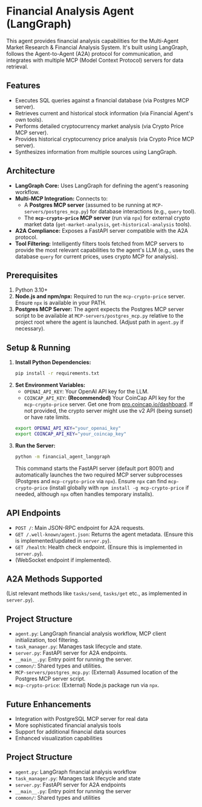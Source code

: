 # Financial Analysis Agent (LangGraph)

This agent provides financial analysis capabilities for the Multi-Agent Market Research & Financial Analysis System. It's built using LangGraph, follows the Agent-to-Agent (A2A) protocol for communication, and integrates with multiple MCP (Model Context Protocol) servers for data retrieval.

## Features

- Executes SQL queries against a financial database (via Postgres MCP server).
- Retrieves current and historical stock information (via Financial Agent's own tools).
- Performs detailed cryptocurrency market analysis (via Crypto Price MCP server).
- Provides historical cryptocurrency price analysis (via Crypto Price MCP server).
- Synthesizes information from multiple sources using LangGraph.

## Architecture

- **LangGraph Core:** Uses LangGraph for defining the agent's reasoning workflow.
- **Multi-MCP Integration:** Connects to:
    - A **Postgres MCP server** (assumed to be running at `MCP-servers/postgres_mcp.py`) for database interactions (e.g., `query` tool).
    - The **`mcp-crypto-price` MCP server** (run via `npx`) for external crypto market data (`get-market-analysis`, `get-historical-analysis` tools).
- **A2A Compliance:** Exposes a FastAPI server compatible with the A2A protocol.
- **Tool Filtering:** Intelligently filters tools fetched from MCP servers to provide the most relevant capabilities to the agent's LLM (e.g., uses the database `query` for current prices, uses crypto MCP for analysis).

## Prerequisites

1.  Python 3.10+
2.  **Node.js and npm/npx:** Required to run the `mcp-crypto-price` server. Ensure `npx` is available in your PATH.
3.  **Postgres MCP Server:** The agent expects the Postgres MCP server script to be available at `MCP-servers/postgres_mcp.py` relative to the project root where the agent is launched. (Adjust path in `agent.py` if necessary).

## Setup & Running

1.  **Install Python Dependencies:**
    ```bash
    pip install -r requirements.txt
    ```
2.  **Set Environment Variables:**
    *   `OPENAI_API_KEY`: Your OpenAI API key for the LLM.
    *   `COINCAP_API_KEY`: **(Recommended)** Your CoinCap API key for the `mcp-crypto-price` server. Get one from [pro.coincap.io/dashboard](https://pro.coincap.io/dashboard). If not provided, the crypto server might use the v2 API (being sunset) or have rate limits.
    ```bash
    export OPENAI_API_KEY="your_openai_key"
    export COINCAP_API_KEY="your_coincap_key" 
    ```
3.  **Run the Server:**
    ```bash
    python -m financial_agent_langgraph
    ```
    This command starts the FastAPI server (default port 8001) and automatically launches the two required MCP server subprocesses (Postgres and `mcp-crypto-price` via `npx`). Ensure `npx` can find `mcp-crypto-price` (install globally with `npm install -g mcp-crypto-price` if needed, although `npx` often handles temporary installs).

## API Endpoints

- `POST /`: Main JSON-RPC endpoint for A2A requests.
- `GET /.well-known/agent.json`: Returns the agent metadata. (Ensure this is implemented/updated in `server.py`).
- `GET /health`: Health check endpoint. (Ensure this is implemented in `server.py`).
- (WebSocket endpoint if implemented).

## A2A Methods Supported

(List relevant methods like `tasks/send`, `tasks/get` etc., as implemented in `server.py`).

## Project Structure

- `agent.py`: LangGraph financial analysis workflow, MCP client initialization, tool filtering.
- `task_manager.py`: Manages task lifecycle and state.
- `server.py`: FastAPI server for A2A endpoints.
- `__main__.py`: Entry point for running the server.
- `common/`: Shared types and utilities.
- `MCP-servers/postgres_mcp.py`: (External) Assumed location of the Postgres MCP server script.
- `mcp-crypto-price`: (External) Node.js package run via `npx`.

## Future Enhancements

- Integration with PostgreSQL MCP server for real data
- More sophisticated financial analysis tools
- Support for additional financial data sources
- Enhanced visualization capabilities

## Project Structure

- `agent.py`: LangGraph financial analysis workflow
- `task_manager.py`: Manages task lifecycle and state
- `server.py`: FastAPI server for A2A endpoints
- `__main__.py`: Entry point for running the server
- `common/`: Shared types and utilities 